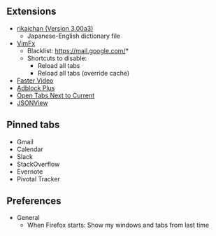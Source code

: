 ## Extensions

* [rikaichan (Version 3.00a3)](http://www.polarcloud.com/rikaichan/)
  * Japanese-English dictionary file
* [VimFx](https://addons.mozilla.org/en-GB/firefox/addon/vimfx/)
  * Blacklist: https://mail.google.com/* 
  * Shortcuts to disable:
    * Reload all tabs
    * Reload all tabs (override cache)
* [Faster Video](https://addons.mozilla.org/en-GB/firefox/addon/faster-video/)
* [Adblock Plus](https://addons.mozilla.org/en-gb/firefox/addon/adblock-plus/)
* [Open Tabs Next to Current](https://addons.mozilla.org/en-GB/firefox/addon/open-tabs-next-to-current/)
* [JSONView](https://addons.mozilla.org/en-GB/firefox/addon/jsonview/)

## Pinned tabs

* Gmail
* Calendar
* Slack
* StackOverflow
* Evernote
* Pivotal Tracker

## Preferences

* General
  * When Firefox starts: Show my windows and tabs from last time
